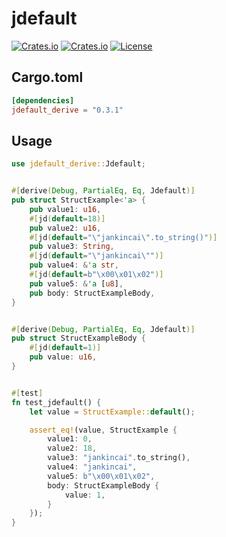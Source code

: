 # jdefault

[![Crates.io](https://img.shields.io/crates/v/jdefault_derive)](https://crates.io/crates/jdefault_derive)
[![Crates.io](https://img.shields.io/crates/d/jdefault_derive)](https://crates.io/crates/jdefault_derive)
[![License](https://img.shields.io/crates/l/jdefault_derive)](LICENSE-MIT)

## Cargo.toml

```toml
[dependencies]
jdefault_derive = "0.3.1"
```

## Usage

```rust
use jdefault_derive::Jdefault;


#[derive(Debug, PartialEq, Eq, Jdefault)]
pub struct StructExample<'a> {
    pub value1: u16,
    #[jd(default=18)]
    pub value2: u16,
    #[jd(default="\"jankincai\".to_string()")]
    pub value3: String,
    #[jd(default="\"jankincai\"")]
    pub value4: &'a str,
    #[jd(default=b"\x00\x01\x02")]
    pub value5: &'a [u8],
    pub body: StructExampleBody,
}


#[derive(Debug, PartialEq, Eq, Jdefault)]
pub struct StructExampleBody {
    #[jd(default=1)]
    pub value: u16,
}


#[test]
fn test_jdefault() {
    let value = StructExample::default();

    assert_eq!(value, StructExample {
        value1: 0,
        value2: 18,
        value3: "jankincai".to_string(),
        value4: "jankincai",
        value5: b"\x00\x01\x02",
        body: StructExampleBody {
            value: 1,
        }
    });
}
```